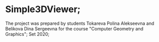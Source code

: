 # Simple3DViewer;
The project was prepared by students Tokareva Polina Alekseevna and Belikova Dina Sergeevna for the course "Computer Geometry and Graphics";
Set 2020;
